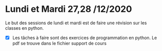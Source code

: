 # Lundi et Mardi 27,28 /12/2020

Le but des sessions de lundi et mardi est de faire une révision sur les classes en python.

- [x] Les tâches à faire sont des exercices de programmation en python.
      Le pdf se trouve dans le fichier support de cours


